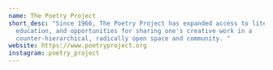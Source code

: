 ```yaml
---
name: The Poetry Project
short_desc: "Since 1966, The Poetry Project has expanded access to literature,
  education, and opportunities for sharing one's creative work in a
  counter-hierarchical, radically open space and community. "
website: https://www.poetryproject.org
instagram: poetry_project
---
```

